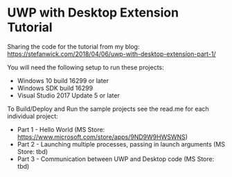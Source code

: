  # UWP with Desktop Extension Tutorial

Sharing the code for the tutorial from my blog: https://stefanwick.com/2018/04/06/uwp-with-desktop-extension-part-1/

You will need the following setup to run these projects:
- Windows 10 build 16299 or later
- Windows SDK build 16299
- Visual Studio 2017 Update 5 or later

To Build/Deploy and Run the sample projects see the read.me for each individual project:

- Part 1 - Hello World (MS Store: https://www.microsoft.com/store/apps/9ND9W9HWSWNS)
- Part 2 - Launching multiple processes, passing in launch arguments (MS Store: tbd)
- Part 3 - Communication between UWP and Desktop code (MS Store: tbd)

